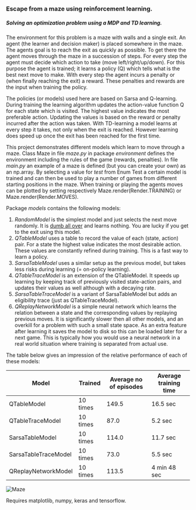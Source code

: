 ### Escape from a maze using reinforcement learning.

##### Solving an optimization problem using a MDP and TD learning. 

The environment for this problem is a maze with walls and a single exit. An agent (the learner and decision maker) is placed somewhere in the maze. The agents goal is to reach the exit as quickly as possible. To get there the agent moves through the maze in a succession of steps. For every step the agent must decide which action to take (move left/right/up/down). For this purpose the agent is trained; it learns a policy (Q) which tells what is the best next move to make. With every step the agent incurs a penalty or (when finally reaching the exit) a reward. These penalties and rewards are the input when training the policy. 

The policies (or models) used here are based on Sarsa and Q-learning. During training the learning algorithm updates the action-value function Q for each state which is visited. The highest value indicates the most preferable action. Updating the values is based on the reward or penalty incurred after the action was taken. With TD-learning a model learns at every step it takes, not only when the exit is reached. However learning does speed up once the exit has been reached for the first time. 

This project demonstrates different models which learn to move through a maze. Class Maze in file *maze.py* in package *environment* defines the environment including the rules of the game (rewards, penalties). In file *main.py* an example of a maze is defined (but you can create your own) as an np.array. By selecting a value for *test* from Enum Test a certain model is trained and can then be used to play a number of games from different starting positions in the maze. When training or playing the agents moves can be plotted by setting respectively Maze.render(Render.TRAINING) or Maze.render(Render.MOVES).

Package *models* contains the following models:
1. *RandomModel* is the simplest model and just selects the next move randomly. It is [dumb all over](https://www.youtube.com/watch?v=DR_wf92A8E4) and learns nothing. You are lucky if you get to the exit using this model.
2. *QTableModel* uses a table to record the value of each (state, action) pair. For a state the highest value indicates the most desirable action. These values are constantly refined during training. This is a fast way to learn a policy.
3. *SarsaTableModel* uses a similar setup as the previous model, but takes less risks during learning (= on-policy learning).
4. *QTableTraceModel* is an extension of the QTableModel. It speeds up learning by keeping track of previously visited state-action pairs, and updates their values as well although with a decaying rate.
5. *SarsaTableTraceModel* is a variant of SarsaTableModel but adds an eligibility trace (just as QTableTraceModel). 
6. *QReplayNetworkModel* is a simple neural network which learns the relation between a state and the corresponding values by replaying previous moves. It is significantly slower then all other models, and an overkill for a problem with such a small state space. As an extra feature after learning it saves the model to disk so this can be loaded later for a next game. This is typically how you would use a neural network in a real world situation where training is separated from actual use. 

The table below gives an impression of the relative performance of each of these models:

| Model | Trained | Average no of episodes | Average training time |
| --- | --- | --- | --- | 
| QTableModel | 10 times | 149.5 | 16.5 sec |
| QTableTraceModel | 10 times | 87.0 | 5.2 sec |
| SarsaTableModel | 10 times | 114.0 | 11.7 sec |
| SarsaTableTraceModel | 10 times | 73.0 | 5.5 sec |
| QReplayNetworkModel | 10 times | 113.5 | 4 min 48 sec |

![Maze](https://github.com/erikdelange/Reinforcement-Learning-Maze/blob/master/maze.png)

Requires matplotlib, numpy, keras and tensorflow.

